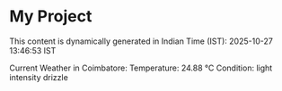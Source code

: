 # My Project

This content is dynamically generated in Indian Time (IST): 2025-10-27 13:46:53 IST


Current Weather in Coimbatore:
Temperature: 24.88 °C
Condition: light intensity drizzle
